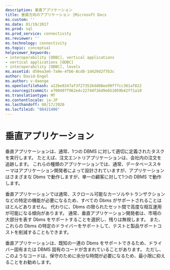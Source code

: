 ```yaml
---
description: 垂直アプリケーション
title: 垂直方向のアプリケーション |Microsoft Docs
ms.custom: ''
ms.date: 01/19/2017
ms.prod: sql
ms.prod_service: connectivity
ms.reviewer: ''
ms.technology: connectivity
ms.topic: conceptual
helpviewer_keywords:
- interoperability [ODBC], vertical applications
- vertical applications [ODBC]
- interoperability [ODBC], levels
ms.assetid: d50ea3e6-7a9e-4fb6-8cd8-1d429d2f7b3c
author: David-Engel
ms.author: v-daenge
ms.openlocfilehash: a12be9247af3f273526dd08ee99ff7cc301af822
ms.sourcegitcommit: e700497f962e4c2274df16d9e651059b42ff1a10
ms.translationtype: MT
ms.contentlocale: ja-JP
ms.lasthandoff: 08/17/2020
ms.locfileid: "88421406"
---
```

# <a name="vertical-applications"></a>垂直アプリケーション
垂直アプリケーションは、通常、1つの DBMS に対して適切に定義されたタスクを実行します。 たとえば、注文エントリアプリケーションは、会社内の注文を追跡します。 これらの種類のアプリケーションでは、通常、データベーススキーマはアプリケーション開発者によって設計されていますが、アプリケーションはさまざまな Dbms で動作しますが、単一の顧客に対して1つの DBMS で動作します。  
  
 垂直アプリケーションでは通常、スクロール可能なカーソルやトランザクションなどの特定の機能が必要になるため、すべての Dbms がサポートされることはほとんどありません。 代わりに、Dbms の限られたセット間で高度な相互運用が可能になる傾向があります。 通常、垂直アプリケーション開発者は、市場の大部分を表す Dbms をサポートすることを選択し、残りは無視します。 また、これらの Dbms の特定のドライバーをサポートして、テストと製品サポートコストを削減することもできます。  
  
 垂直アプリケーションは、既知の一連の Dbms をサポートできるため、ドライバー固有または DBMS 固有のコードが含まれていることがあります。 ただし、このようなコードは、保守のために余分な時間が必要になるため、最小限に抑えることをお勧めします。

